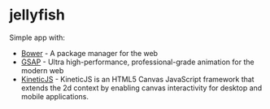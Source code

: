# jellyfish

Simple app with:
 - [Bower](http://bower.io/) - A package manager for the web
 - [GSAP](https://greensock.com/) - Ultra high-performance, professional-grade animation for the modern web
 - [KineticJS](https://github.com/ericdrowell/KineticJS/) - KineticJS is an HTML5 Canvas JavaScript framework that extends the 2d context by enabling canvas interactivity for desktop and mobile applications.
